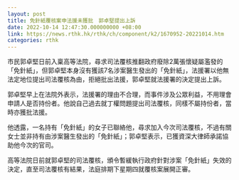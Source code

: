 ```yaml
---
layout: post
title: 免針紙覆核案申法援未獲批　郭卓堅提出上訴
date: 2022-10-14 12:47:30.000000000 +08:00
link: https://news.rthk.hk/rthk/ch/component/k2/1670952-20221014.htm
categories: rthk
---
```


市民郭卓堅日前入稟高等法院，尋求司法覆核推翻政府廢除2萬張懷疑屬濫發的「免針紙」，但郭卓堅本身沒有獲該7名涉案醫生發出的「免針紙」，法援署以他無法定地位提出司法覆核為由，拒絕批出法援，郭卓堅就法援署的決定提出上訴。

郭卓堅早上在法院外表示，法援署的理由不合理，而事件涉及公眾利益，不用理會申請人是否持份者。他說自己過去就丁權問題提出司法覆核，同樣不屬持份者，當時亦獲批法援。

他透露，一名持有「免針紙」的女子已聯絡他，尋求加入今次司法覆核，不過有關女士並非持有由涉案醫生發出的「免針紙」；郭卓堅表示，已獲資深大律師承諾協助他今次的官司。

高等法院日前就郭卓堅的司法覆核，頒令暫緩執行政府針對涉案「免針紙」失效的決定，直至司法覆核有結果，法庭排期下星期四就覆核案展開正審。
